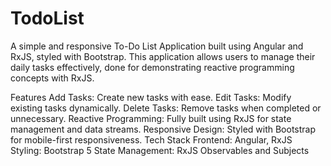 # TodoList
A simple and responsive To-Do List Application built using Angular and RxJS, styled with Bootstrap. This application allows users to manage their daily tasks effectively, done for demonstrating reactive programming concepts with RxJS.

Features
Add Tasks: Create new tasks with ease.
Edit Tasks: Modify existing tasks dynamically.
Delete Tasks: Remove tasks when completed or unnecessary.
Reactive Programming: Fully built using RxJS for state management and data streams.
Responsive Design: Styled with Bootstrap for mobile-first responsiveness.
Tech Stack
Frontend: Angular, RxJS
Styling: Bootstrap 5
State Management: RxJS Observables and Subjects

